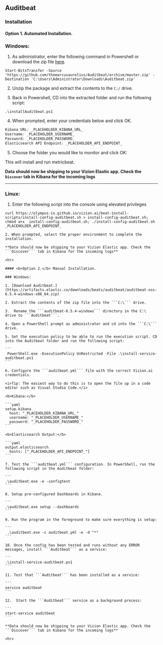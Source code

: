 ## Auditbeat

### Installation

#### <b>Option 1.</b> Automated Installation.

### Windows:

1. As administrator, enter the following command in Powershell or download the zip file [here](https://github.com/themarcusaurelius/Auditbeat/archive/master.zip).

```
Start-BitsTransfer -Source 'https://github.com/themarcusaurelius/Auditbeat/archive/master.zip' -Destination 'C:\Users\Administrator\Downloads\Auditbeat.zip'
```

2. Unzip the package and extract the contents to the `C:/` drive.

3. Back in Powershell, CD into the extracted folder and run the following script:

```
.\installAuditbeat.ps1
```

4. When prompted, enter your credentials below and click OK.

```css
Kibana URL: _PLACEHOLDER_KIBANA_URL_
Username: _PLACEHOLDER_USERNAME_
Password: _PLACEHOLDER_PASSWORD_
Elasticsearch API Endpoint: _PLACEHOLDER_API_ENDPOINT_
```

5. Choose the folder you would like to monitor and click OK:


This will install and run metricbeat.

**Data should now be shipping to your Vizion Elastic app. Check the ```Discover``` tab in Kibana for the incoming logs**

<hr>

### Linux:

1. Enter the following script into the console using elevated privileges

````Linux
curl https://olympus-io.github.io/vizion.ai/beat-install-scripts/install-config-auditbeat.sh > install-config-auditbeat.sh; chmod a+x  install-config-auditbeat.sh; ./install-config-auditbeat.sh _PLACEHOLDER_API_ENDPOINT_

2. When prompted, select the proper environment to complete the installation.

**Data should now be shipping to your Vizion Elastic app. Check the ```Discover``` tab in Kibana for the incoming logs**

<hr>

#### <b>Option 2.</b> Manual Installation.

### Windows:

1. [Download Auditbeat.](https://artifacts.elastic.co/downloads/beats/auditbeat/auditbeat-oss-6.5.4-windows-x86_64.zip)

2. Extract the contents of the zip file into the ```C:\``` drive.

3.  Rename the ```auditbeat-6.5.4-windows``` directory in the C:\ drive to ```Auditbeat```.

4. Open a PowerShell prompt as administrator and cd into the ```C:\``` drive.

5. Set the execution policy to be able to run the execution script. CD into the Auditbeat folder and run the following script:

```
 PowerShell.exe -ExecutionPolicy UnRestricted -File .\install-service-auditbeat.ps1
```

6. Configure the ```auditbeat.yml``` file with the correct Vizion.ai credentials.

<i>Tip: The easiest way to do this is to open the file up in a code editor such as Visual Studio Code.</i>

<b>Kibana:</b>

```yaml
setup.kibana
  host: "_PLACEHOLDER_KIBANA_URL_"
  username: "_PLACEHOLDER_USERNAME_"
  password: "_PLACEHOLDER_PASSWORD_"
```

<b>Elasticsearch Output:</b>

```yaml
output.elasticsearch
  hosts: ["_PLACEHOLDER_API_ENDPOINT_"]
```

7. Test the ```auditbeat.yml``` configuration. In PowerShell, run the following script in the Auditbeat folder:

```
.\auditbeat.exe -e -configtest
```

8. Setup pre-configured Dashboards in Kibana.

```
.\auditbeat.exe setup --dashboards
```

9. Run the program in the foreground to make sure everything is setup:

```
 .\auditbeat.exe -c auditbeat.yml -e -d "*"
```

10. Once the config has been tested and runs without any ERROR messages, install ```Auditbeat``` as a service:

```
.\install-service-auditbeat.ps1
```

11. Test that ```Auditbeat``` has been installed as a service:

```
service auditbeat
```

12.  Start the ```Auditbeat``` service as a background process: 

```
start-service auditbeat
```

**Data should now be shipping to your Vizion Elastic app. Check the ```Discover``` tab in Kibana for the incoming logs**

<hr>
